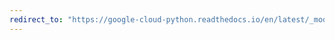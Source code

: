 ```yaml
---
redirect_to: "https://google-cloud-python.readthedocs.io/en/latest/_modules/google/cloud/storage/client.html"
---
```

